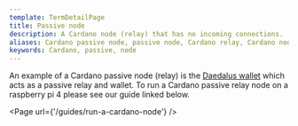 ```yaml
---
template: TermDetailPage
title: Passive node
description: A Cardano node (relay) that has no incoming connections.
aliases: Cardano passive node, passive node, Cardano relay, Cardano node
keywords: Cardano, passive, node
---
```


An example of a Cardano passive node (relay) is the [Daedalus wallet](/en/terms/daedalus.md) which acts as a passive relay and wallet. To run a Cardano passive relay node on a raspberry pi 4 please see our guide linked below.


<Page url={'/guides/run-a-cardano-node'} />
